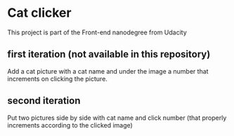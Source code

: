 # Cat clicker

This project is part of the Front-end nanodegree from Udacity


## first iteration (not available in this repository)
Add a cat picture with a cat name and under the image a number that increments on clicking the picture.


## second iteration
Put two pictures side by side with cat name and click number (that properly increments according to the clicked image)

